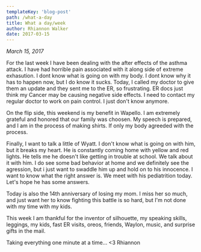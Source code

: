 ```yaml
---
templateKey: 'blog-post'
path: /what-a-day
title: What a day/week
author: Rhiannon Walker
date: 2017-03-15
---
```


_March 15, 2017_

For the last week I have been dealing with the after effects of the asthma attack.  I have had horrible pain associated with it along side of extreme exhasution.   I dont know what is going on with my body. I dont know why it has to happen now, but I do know it sucks. Today, I called my doctor to give them an update and they sent me to the ER, so frustrating.  ER docs just think my Cancer may be causing negative side effects.   I need to contact my regular doctor to work on pain control.    I just don't know anymore.

On the flip side, this weekend is my benefit in Wapello.  I am extremely grateful and honored that our family was choosen.  My speech is prepared, and I am in the process of making shirts.  If only my body agreeded with the process.

Finally, I want to talk a little of Wyatt.  I don't know what is going on with him, but it breaks my heart.  He is constantly coming home with yellow and red lights.  He tells me he doesn't like getting in trouble at school.  We talk about it with him.  I do see some bad behavior at home and we definitely see the agression, but i just want to swaddle him up and hold on to his innocence.  I want to know what the right answer is.  We meet with his pediatrition today.   Let's hope he has some answers.

Today is also the 14th anniversary of losing my mom.  I miss her so much, and just want her to know fighting this battle is so hard, but I'm not done with my time with my kids.

This week I am thankful for the inventor of silhouette, my speaking skills, leggings, my kids, fast ER visits, oreos, friends, Waylon, music, and surprise gifts in the mail.

Taking everything one minute at a time...
<3 Rhiannon